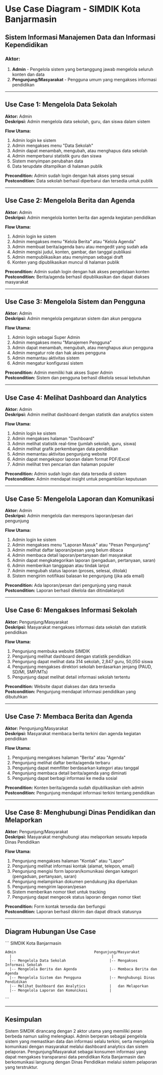 # Use Case Diagram - SIMDIK Kota Banjarmasin
## Sistem Informasi Manajemen Data dan Informasi Kependidikan

### Aktor:
1. **Admin** - Pengelola sistem yang bertanggung jawab mengelola seluruh konten dan data
2. **Pengunjung/Masyarakat** - Pengguna umum yang mengakses informasi pendidikan

---

## Use Case 1: Mengelola Data Sekolah
**Aktor:** Admin  
**Deskripsi:** Admin mengelola data sekolah, guru, dan siswa dalam sistem

**Flow Utama:**
1. Admin login ke sistem
2. Admin mengakses menu "Data Sekolah"
3. Admin dapat menambah, mengubah, atau menghapus data sekolah
4. Admin memperbarui statistik guru dan siswa
5. Sistem menyimpan perubahan data
6. Data terupdate ditampilkan di halaman publik

**Precondition:** Admin sudah login dengan hak akses yang sesuai  
**Postcondition:** Data sekolah berhasil diperbarui dan tersedia untuk publik

---

## Use Case 2: Mengelola Berita dan Agenda
**Aktor:** Admin  
**Deskripsi:** Admin mengelola konten berita dan agenda kegiatan pendidikan

**Flow Utama:**
1. Admin login ke sistem
2. Admin mengakses menu "Kelola Berita" atau "Kelola Agenda"
3. Admin membuat berita/agenda baru atau mengedit yang sudah ada
4. Admin mengisi judul, konten, gambar, dan tanggal publikasi
5. Admin mempublikasikan atau menyimpan sebagai draft
6. Konten yang dipublikasikan muncul di halaman publik

**Precondition:** Admin sudah login dengan hak akses pengelolaan konten  
**Postcondition:** Berita/agenda berhasil dipublikasikan dan dapat diakses masyarakat

---

## Use Case 3: Mengelola Sistem dan Pengguna
**Aktor:** Admin  
**Deskripsi:** Admin mengelola pengaturan sistem dan akun pengguna

**Flow Utama:**
1. Admin login sebagai Super Admin
2. Admin mengakses menu "Manajemen Pengguna"
3. Admin dapat menambah, mengubah, atau menghapus akun pengguna
4. Admin mengatur role dan hak akses pengguna
5. Admin memantau aktivitas sistem
6. Admin mengatur konfigurasi sistem

**Precondition:** Admin memiliki hak akses Super Admin  
**Postcondition:** Sistem dan pengguna berhasil dikelola sesuai kebutuhan

---

## Use Case 4: Melihat Dashboard dan Analytics
**Aktor:** Admin  
**Deskripsi:** Admin melihat dashboard dengan statistik dan analytics sistem

**Flow Utama:**
1. Admin login ke sistem
2. Admin mengakses halaman "Dashboard"
3. Admin melihat statistik real-time (jumlah sekolah, guru, siswa)
4. Admin melihat grafik perkembangan data pendidikan
5. Admin memantau aktivitas pengunjung website
6. Admin dapat mengekspor laporan dalam format PDF/Excel
7. Admin melihat tren pencarian dan halaman populer

**Precondition:** Admin sudah login dan data tersedia di sistem  
**Postcondition:** Admin mendapat insight untuk pengambilan keputusan

---

## Use Case 5: Mengelola Laporan dan Komunikasi
**Aktor:** Admin  
**Deskripsi:** Admin mengelola dan merespons laporan/pesan dari pengunjung

**Flow Utama:**
1. Admin login ke sistem
2. Admin mengakses menu "Laporan Masuk" atau "Pesan Pengunjung"
3. Admin melihat daftar laporan/pesan yang belum dibaca
4. Admin membaca detail laporan/pertanyaan dari masyarakat
5. Admin dapat mengkategorikan laporan (pengaduan, pertanyaan, saran)
6. Admin memberikan tanggapan atau tindak lanjut
7. Admin mengubah status laporan (proses, selesai, ditolak)
8. Sistem mengirim notifikasi balasan ke pengunjung (jika ada email)

**Precondition:** Ada laporan/pesan dari pengunjung yang masuk  
**Postcondition:** Laporan berhasil dikelola dan ditindaklanjuti

---

## Use Case 6: Mengakses Informasi Sekolah
**Aktor:** Pengunjung/Masyarakat  
**Deskripsi:** Masyarakat mengakses informasi data sekolah dan statistik pendidikan

**Flow Utama:**
1. Pengunjung membuka website SIMDIK
2. Pengunjung melihat dashboard dengan statistik pendidikan
3. Pengunjung dapat melihat data 314 sekolah, 2,847 guru, 50,050 siswa
4. Pengunjung mengakses direktori sekolah berdasarkan jenjang (PAUD, SD/MI, SMP/MTs)
5. Pengunjung dapat melihat detail informasi sekolah tertentu

**Precondition:** Website dapat diakses dan data tersedia  
**Postcondition:** Pengunjung mendapat informasi pendidikan yang dibutuhkan

---

## Use Case 7: Membaca Berita dan Agenda
**Aktor:** Pengunjung/Masyarakat  
**Deskripsi:** Masyarakat membaca berita terkini dan agenda kegiatan pendidikan

**Flow Utama:**
1. Pengunjung mengakses halaman "Berita" atau "Agenda"
2. Pengunjung melihat daftar berita/agenda terbaru
3. Pengunjung dapat memfilter berdasarkan kategori atau tanggal
4. Pengunjung membaca detail berita/agenda yang diminati
5. Pengunjung dapat berbagi informasi ke media sosial

**Precondition:** Konten berita/agenda sudah dipublikasikan oleh admin  
**Postcondition:** Pengunjung mendapat informasi terkini tentang pendidikan

---

## Use Case 8: Menghubungi Dinas Pendidikan dan Melaporkan
**Aktor:** Pengunjung/Masyarakat  
**Deskripsi:** Masyarakat menghubungi atau melaporkan sesuatu kepada Dinas Pendidikan

**Flow Utama:**
1. Pengunjung mengakses halaman "Kontak" atau "Lapor"
2. Pengunjung melihat informasi kontak (alamat, telepon, email)
3. Pengunjung mengisi form laporan/komunikasi dengan kategori (pengaduan, pertanyaan, saran)
4. Pengunjung melampirkan dokumen pendukung jika diperlukan
5. Pengunjung mengirim laporan/pesan
6. Sistem memberikan nomor tiket untuk tracking
7. Pengunjung dapat mengecek status laporan dengan nomor tiket

**Precondition:** Form kontak tersedia dan berfungsi  
**Postcondition:** Laporan berhasil dikirim dan dapat ditrack statusnya

---

## Diagram Hubungan Use Case

\`\`\`
                    SIMDIK Kota Banjarmasin
                           
    Admin                                    Pengunjung/Masyarakat
      |                                              |
      |-- Mengelola Data Sekolah                    |-- Mengakses Informasi Sekolah
      |-- Mengelola Berita dan Agenda               |-- Membaca Berita dan Agenda  
      |-- Mengelola Sistem dan Pengguna             |-- Menghubungi Dinas Pendidikan
      |-- Melihat Dashboard dan Analytics           |   dan Melaporkan
      |-- Mengelola Laporan dan Komunikasi          |
\`\`\`

---

## Kesimpulan
Sistem SIMDIK dirancang dengan 2 aktor utama yang memiliki peran berbeda namun saling melengkapi. Admin berperan sebagai pengelola sistem yang memastikan data dan informasi selalu terkini, serta mengelola komunikasi dengan masyarakat melalui dashboard analytics dan sistem pelaporan. Pengunjung/Masyarakat sebagai konsumen informasi yang dapat mengakses transparansi data pendidikan Kota Banjarmasin dan berkomunikasi langsung dengan Dinas Pendidikan melalui sistem pelaporan yang terstruktur.
